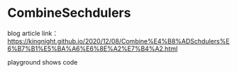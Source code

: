# CombineSechdulers

blog article link： https://kingnight.github.io/2020/12/08/Combine%E4%B8%ADSchdulers%E6%B7%B1%E5%BA%A6%E6%8E%A2%E7%B4%A2.html

playground shows code
